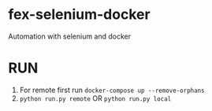 # fex-selenium-docker
Automation with selenium and docker

# RUN
1. For remote first run ```docker-compose up --remove-orphans```
2. ```python run.py remote``` OR ```python run.py local```
